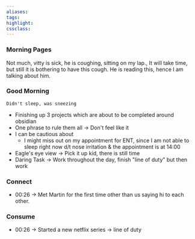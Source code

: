 ```yaml
---
aliases:  
tags:
highlight:  
cssclass:
---
```

### Morning Pages
Not much, vitty is sick, he is coughing, sitting on my lap., It will take time, but still it is bothering to have this cough. He is reading this, hence I am talking about him.
### Good Morning
	Didn't sleep, was sneezing
- Finishing up 3 projects which are about to be completed around obsidian
- One phrase to rule them all → Don't feel like it
- I can be cautious about
    - I might miss out on my appointment for ENT, since I am not able to sleep right now d/t nose irritation & the appointment is at 14:00
- Eagle's eye view → Pick it up kid, there is still time
- Daring Task → Work throughout the day, finish "line of duty" but then work
### Connect
- 00:26 → Met Martin for the first time other than us saying hi to each other.

### Consume
- 00:26 → Started a new netflix series → line of duty
